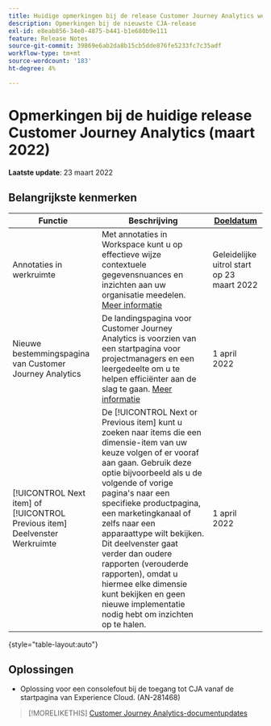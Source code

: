 ```yaml
---
title: Huidige opmerkingen bij de release Customer Journey Analytics weergeven
description: Opmerkingen bij de nieuwste CJA-release
exl-id: e8eab856-34e0-4875-b441-b1e680b9e111
feature: Release Notes
source-git-commit: 39869e6ab2da8b15cb5dde876fe5233fc7c35adf
workflow-type: tm+mt
source-wordcount: '183'
ht-degree: 4%

---
```


# Opmerkingen bij de huidige release Customer Journey Analytics (maart 2022)

**Laatste update**: 23 maart 2022

## Belangrijkste kenmerken

| Functie | Beschrijving | [Doeldatum](/help/release-notes/releases.md) |
| ----------- | ---------- | ----- |
| Annotaties in werkruimte | Met annotaties in Workspace kunt u op effectieve wijze contextuele gegevensnuances en inzichten aan uw organisatie meedelen. [Meer informatie](/help/components/annotations/overview.md) | Geleidelijke uitrol start op 23 maart 2022 |
| Nieuwe bestemmingspagina van Customer Journey Analytics | De landingspagina voor Customer Journey Analytics is voorzien van een startpagina voor projectmanagers en een leergedeelte om u te helpen efficiënter aan de slag te gaan. [Meer informatie](/help/getting-started/landing.md) | 1 april 2022 |
| [!UICONTROL Next item] of [!UICONTROL Previous item] Deelvenster Werkruimte | De [!UICONTROL Next or Previous item] kunt u zoeken naar items die een dimensie-item van uw keuze volgen of er vooraf aan gaan. Gebruik deze optie bijvoorbeeld als u de volgende of vorige pagina&#39;s naar een specifieke productpagina, een marketingkanaal of zelfs naar een apparaattype wilt bekijken. Dit deelvenster gaat verder dan oudere rapporten (verouderde rapporten), omdat u hiermee elke dimensie kunt bekijken en geen nieuwe implementatie nodig hebt om inzichten op te halen. | 1 april 2022 |

{style=&quot;table-layout:auto&quot;}

## Oplossingen

* Oplossing voor een consolefout bij de toegang tot CJA vanaf de startpagina van Experience Cloud. (AN-281468)

>[!MORELIKETHIS]
>[Customer Journey Analytics-documentupdates](/help/release-notes/doc-changes.md)
